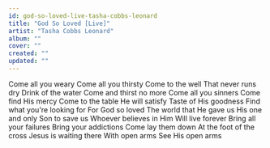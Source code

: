 ```yaml
---
id: god-so-loved-live-tasha-cobbs-leonard
title: "God So Loved [Live]"
artist: "Tasha Cobbs Leonard"
album: ""
cover: ""
created: ""
updated: ""
---
```


Come all you weary
Come all you thirsty
Come to the well
That never runs dry
Drink of the water
Come and thirst no more
Come all you sinners
Come find His mercy
Come to the table
He will satisfy
Taste of His goodness
Find what you're looking for
For God so loved
The world that He gave us
His one and only
Son to save us
Whoever believes in Him
Will live forever
Bring all your failures
Bring your addictions
Come lay them down
At the foot of the cross
Jesus is waiting there
With open arms
See His open arms